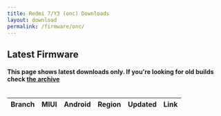 ```yaml
---
title: Redmi 7/Y3 (onc) Downloads
layout: download
permalink: /firmware/onc/
---
```


## Latest Firmware
#### This page shows latest downloads only. If you're looking for old builds check [the archive](/archive/firmware/onc/)


<div style="overflow-x:auto;">
<table id="firmware" class="compact row-border" style="width:100%">
    <thead>
        <tr>
            <th>Branch</th>
            <th>MIUI</th>
            <th>Android</th>
            <th>Region</th>
            <th>Updated</th>
            <th>Link</th>
        </tr>
    </thead>
    <script>loadFirmwareDownloads('onc', 'latest')</script>
</table>
</div>
